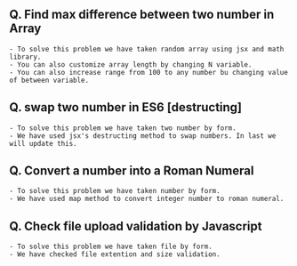 ## Q. Find max difference between two number in Array

    - To solve this problem we have taken random array using jsx and math library.
    - You can also customize array length by changing N variable.
    - You can also increase range from 100 to any number bu changing value of between variable.

## Q. swap two number in ES6 [destructing]

    - To solve this problem we have taken two number by form.
    - We have used jsx's destructing method to swap numbers. In last we will update this. 

## Q. Convert a number into a Roman Numeral

    - To solve this problem we have taken number by form.
    - We have used map method to convert integer number to roman numeral.


## Q. Check file upload validation by Javascript

    - To solve this problem we have taken file by form.
    - We have checked file extention and size validation.
